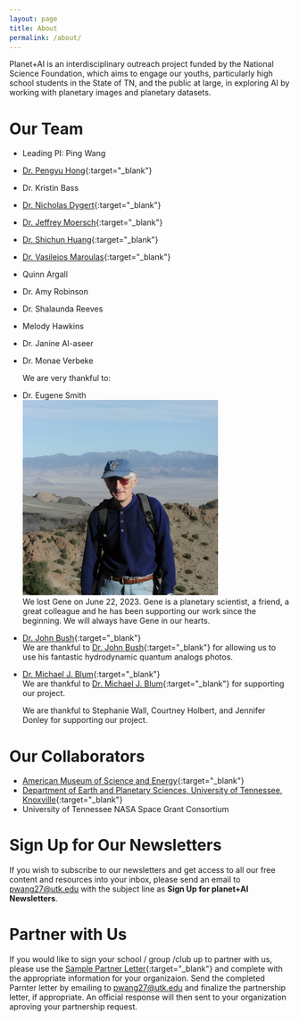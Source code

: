 ```yaml
---
layout: page
title: About
permalink: /about/
---
```


Planet+AI is an interdisciplinary outreach project funded by the National Science Foundation, which aims to engage our youths, particularly high school students in the State of TN, and the public at large, in exploring AI by working with planetary images and planetary datasets.   

# Our Team  
- Leading PI: Ping Wang
- [Dr. Pengyu Hong](https://www.cs.brandeis.edu/~hong/){:target="_blank"}
- Dr. Kristin Bass
- [Dr. Nicholas Dygert](https://eps.utk.edu/people/faculty/){:target="_blank"}
- [Dr. Jeffrey Moersch](https://eps.utk.edu/people/faculty/){:target="_blank"}
- [Dr. Shichun Huang](https://eps.utk.edu/people/faculty/){:target="_blank"}
- [Dr. Vasileios Maroulas](https://math.utk.edu/people/vasileios-maroulas/){:target="_blank"}
- Quinn Argall
- Dr. Amy Robinson
- Dr. Shalaunda Reeves
- Melody Hawkins
- Dr. Janine Al-aseer
- Dr. Monae Verbeke   

    We are very thankful to:
- Dr. Eugene Smith   
    <img width=350 src="/assets/images/gene.png" class="img-fluid" alt="Dr. Eugene Smith" />       
    We lost Gene on June 22, 2023. Gene is a planetary scientist, a friend, a great colleague and he has been supporting our work since the beginning. We will always have Gene in our hearts.       
- [Dr. John Bush](http://thales.mit.edu/bush/){:target="_blank"}   
    We are thankful to [Dr. John Bush](http://thales.mit.edu/bush/){:target="_blank"} for allowing us to use his fantastic hydrodynamic quantum analogs photos.   
- [Dr. Michael J. Blum](https://artsci.utk.edu/blum-named-associate-dean-for-research-and-creative-activity/){:target="_blank"}    
    We are thankful to [Dr. Michael J. Blum](https://artsci.utk.edu/blum-named-associate-dean-for-research-and-creative-activity/){:target="_blank"} for supporting our project.

    We are thankful to Stephanie Wall, Courtney Holbert, and Jennifer Donley for supporting our project.   

# Our Collaborators 
- [American Museum of Science and Energy](https://amse.org/){:target="_blank"}
- [Department of Earth and Planetary Sciences, University of Tennessee, Knoxville](https://eps.utk.edu/){:target="_blank"}
- University of Tennessee NASA Space Grant Consortium

# Sign Up for Our Newsletters    
If you wish to subscribe to our newsletters and get access to all our free content and resources into your inbox, please send an email to pwang27@utk.edu with the subject line as **Sign Up for planet+AI Newsletters**.

# Partner with Us    
If you would like to sign your school / group /club up to partner with us, please use the [Sample Partner Letter](https://docs.google.com/document/d/1mniGlWNKgrsd2athYCskEKdngu1437AMZiVlbNU9FcY/edit?usp=sharing){:target="_blank"} and complete with the appropriate information for your organizaion. Send the completed Parnter letter by emailing to pwang27@utk.edu and finalize the partnership letter, if appropriate. An official response will then sent to your organization aproving your partnership request.

<br/>
<br/>
<br/>


